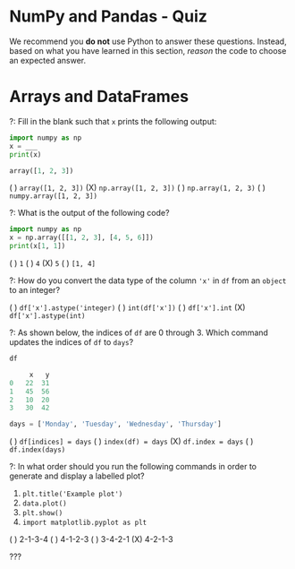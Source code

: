 # NumPy and Pandas - Quiz

We recommend you **do not** use Python to answer these questions. Instead, based on what you have learned in this section, _reason_ the code to choose an expected answer. 

# Arrays and DataFrames

?: Fill in the blank such that `x` prints the following output:  

```python
import numpy as np
x = ___
print(x)

array([1, 2, 3])
```

( ) `array([1, 2, 3])`
(X) `np.array([1, 2, 3])`
( ) `np.array(1, 2, 3)`
( ) `numpy.array([1, 2, 3])`


?: What is the output of the following code? 


```python
import numpy as np
x = np.array([[1, 2, 3], [4, 5, 6]])
print(x[1, 1])
```

( ) `1` 
( ) `4`
(X) `5`
( ) `[1, 4]`


?: How do you convert the data type of the column `'x'` in `df` from an `object` to an integer? 

( ) `df['x'].astype('integer)`
( ) `int(df['x'])` 
( ) `df['x'].int` 
(X) `df['x'].astype(int)` 


?: As shown below, the indices of `df` are 0 through 3. Which command updates the indices of `df` to `days`?  

```python
df

     x   y
0   22  31
1   45  56
2   10  20
3   30  42

days = ['Monday', 'Tuesday', 'Wednesday', 'Thursday']
```

( ) `df[indices] = days` 
( ) `index(df) = days` 
(X) `df.index = days` 
( ) `df.index(days)`


?: In what order should you run the following commands in order to generate and display a labelled plot? 

1. `plt.title('Example plot')`  
2. `data.plot()`  
3. `plt.show()`  
4. `import matplotlib.pyplot as plt` 


( ) 2-1-3-4
( ) 4-1-2-3
( ) 3-4-2-1
(X) 4-2-1-3



???
